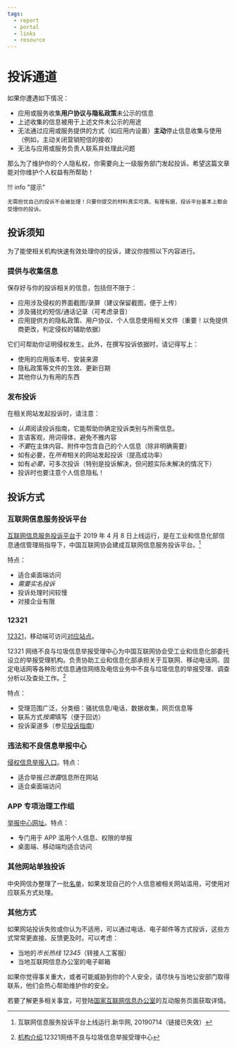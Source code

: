 ```yaml
---
tags:
  - report
  - portal
  - links
  - resource
---
```


# 投诉通道

如果你遭遇如下情况：

- 应用或服务收集**用户协议与隐私政策**未公示的信息
- 上述收集的信息被用于上述文件未公示的用途
- 无法通过应用或服务提供的方式（如应用内设置）**主动**停止信息收集与使用（例如，主动关闭营销短信的接收）
- 无法与应用或服务负责人联系并处理此问题

那么为了维护你的个人隐私权，你需要向上一级服务部门发起投诉。希望这篇文章能对你维护个人权益有所帮助！

!!! info "提示"

    无需担忧自己的投诉不会被处理！只要你提交的材料真实可靠、有理有据，投诉平台基本上都会受理你的投诉。

## 投诉须知

为了能使相关机构快速有效处理你的投诉，建议你按照以下内容进行。

### 提供与收集信息

保存好与你的投诉相关的信息，包括但不限于：

- 应用涉及侵权的界面截图/录屏（建议保留截图，便于上传）
- 涉及骚扰的短信/通话记录（可考虑录音）
- 应用提供方的隐私政策、用户协议、个人信息使用相关文件（重要！以免提供商更改，判定侵权的辅助依据）

它们可帮助你证明侵权发生。此外，在撰写投诉依据时，请记得写上：

- 使用的应用版本号、安装来源
- 隐私政策等文件的生效、更新日期
- 其他你认为有用的东西

### 发布投诉

在相关网站发起投诉时，请注意：

- *认真*阅读投诉指南，它能帮助你确定投诉类别与所需信息。
- 言语客观，用词得体，避免不雅内容
- *不要*在主体内容、附件中包含自己的个人信息（除非明确需要）
- 如有必要，在*所有*相关的网站发起投诉（提高成功率）
- 如有*必要*，可多次投诉（特别是投诉解决，但问题实际未解决的情况下）
- 投诉时也要注意个人信息隐私！

## 投诉方式

### 互联网信息服务投诉平台

[互联网信息服务投诉平台](https://hlwtsxt.miit.gov.cn)于 2019 年 4 月 8 日上线运行，是在工业和信息化部信息通信管理局指导下，中国互联网协会建成互联网信息服务投诉平台。[^hlwsrc]

特点：

- 适合桌面端访问
- *需要实名投诉*
- 投诉处理时间较慢
- 对接企业有限

### 12321

[12321](https://12321.cn)，移动端可访问[对应站点](https://m.12321.cn)。

12321 网络不良与垃圾信息举报受理中心为中国互联网协会受工业和信息化部委托设立的举报受理机构。负责协助工业和信息化部承担关于互联网、移动电话网、固定电话网等各种形式信息通信网络及电信业务中不良与垃圾信息的举报受理、调查分析以及查处工作。[^12321src]

特点：

- 受理范围广泛，分类细：骚扰信息/电话，数据收集，网页信息等
- 联系方式*按需*填写（便于回访）
- 投诉渠道多（参见[投诉指南](https://www.12321.cn/single?tpl=guide)）

### 违法和不良信息举报中心

[侵权信息举报入口](https://www.12377.cn/jbxzxq/qqljbxzxq.html)。特点：

- 适合举报*已泄露*信息所在网站
- 适合桌面端访问

### APP 专项治理工作组

[举报中心网址](https://www.pipchina.cn/h5/index.html)。特点：

- 专门用于 APP 滥用个人信息、权限的举报
- 桌面端、移动端均适合访问

### 其他网站单独投诉

中央网信办整理了一批[名单](https://www.12377.cn/allreportcentertel/zywztel.html)，如果发现自己的个人信息被相关网站滥用，可使用对应联系方式处理。

### 其他方式

如果网站投诉失败或你认为不适用，可以通过电话、电子邮件等方式投诉，这些方式常常更直接、反馈更及时。可以考虑：

- 当地的*市长热线 12345*（转接人工客服）
- 当地互联网信息办公室的电子邮箱

如果你觉得事关重大，或者可能威胁到你的个人安全，请尽快与当地公安部门取得联系，他们会热心帮助维护你的安全。

若要了解更多相关事宜，可登陆[国家互联网信息办公室](https://www.cac.gov.cn/hdfw/A0938index_1.htm)的互动服务页面获取详情。

[^hlwsrc]: 互联网信息服务投诉平台上线运行.新华网, 20190714（链接已失效）
[^12321src]: [机构介绍](https://www.12321.cn/single?tpl=institution).12321网络不良与垃圾信息举报受理中心
